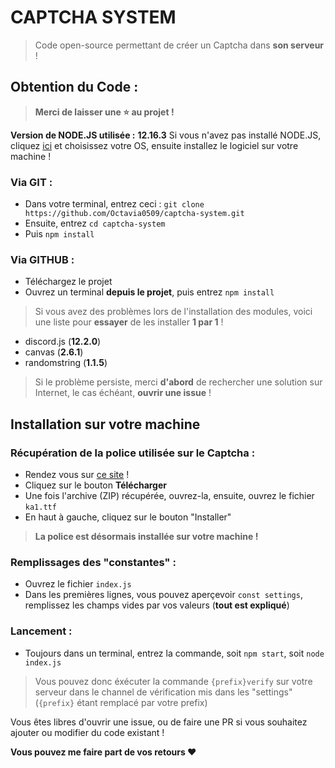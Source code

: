 # CAPTCHA SYSTEM

> Code open-source permettant de créer un Captcha dans **son serveur** !


## Obtention du Code :

> **Merci de laisser une ⭐ au projet !**

__Version de NODE.JS utilisée :__ **12.16.3**
Si vous n'avez pas installé NODE.JS, cliquez [ici](https://nodejs.org/en/download/) et choisissez votre OS, ensuite installez le logiciel sur votre machine !

### Via GIT :
*   Dans votre terminal, entrez ceci : `git clone https://github.com/Octavia0509/captcha-system.git`
*   Ensuite, entrez `cd captcha-system`
*   Puis `npm install`

### Via GITHUB :
*   Téléchargez le projet
*   Ouvrez un terminal __depuis le projet__, puis entrez `npm install`

> Si vous avez des problèmes lors de l'installation des modules, voici une liste pour __essayer__ de les installer **1 par 1** !
*   discord.js (**12.2.0**)
*   canvas (**2.6.1**)
*   randomstring (**1.1.5**)

> Si le problème persiste, merci **d'abord** de rechercher une solution sur Internet, le cas échéant, **ouvrir une issue** !

## Installation sur votre machine

### Récupération de la police utilisée sur le Captcha :
*   Rendez vous sur [ce site](https://www.dafont.com/fr/karmatic-arcade.font) !
*   Cliquez sur le bouton **Télécharger**
*   Une fois l'archive (ZIP) récupérée, ouvrez-la, ensuite, ouvrez le fichier `ka1.ttf`
*   En haut à gauche, cliquez sur le bouton "Installer"

> **La police est désormais installée sur votre machine !**

### Remplissages des "constantes" :

*   Ouvrez le fichier `index.js`
*   Dans les premières lignes, vous pouvez aperçevoir `const settings`, remplissez les champs vides par vos valeurs (**tout est expliqué**)

### Lancement :
*   Toujours dans un terminal, entrez la commande, soit `npm start`, soit `node index.js`


> Vous pouvez donc éxécuter la commande `{prefix}verify` sur votre serveur dans le channel de vérification mis dans les "settings" (`{prefix}` étant remplacé par votre prefix)

Vous êtes libres d'ouvrir une issue, ou de faire une PR si vous souhaitez ajouter ou modifier du code existant !

**Vous pouvez me faire part de vos retours ❤️**
